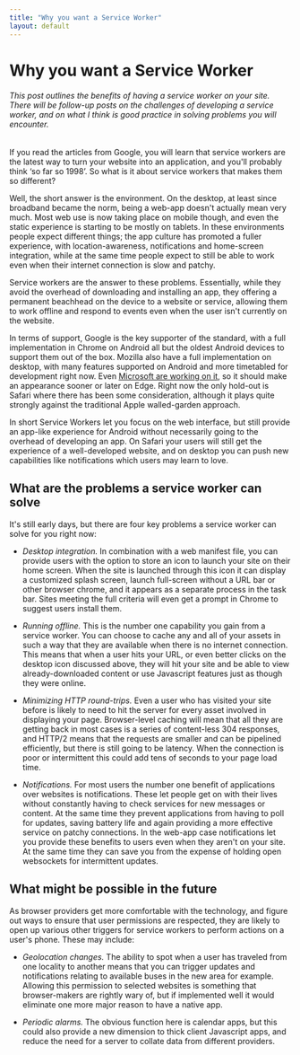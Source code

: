 ```yaml
---
title: "Why you want a Service Worker"
layout: default
---
```


# Why you want a Service Worker

###### This post outlines the benefits of having a service worker on your site. There will be follow-up posts on the challenges of developing a service worker, and on what I think is good practice in solving problems you will encounter.

If you read the articles from Google, you will learn that service workers are the latest way to turn your website into an application, and you'll probably think &lsquo;so far so 1998&rsquo;. So what is it about service workers that makes them so different? 

Well, the short answer is the environment. On the desktop, at least since broadband became the norm, being a web-app doesn't actually mean very much. Most web use is now taking place on mobile though, and even the static experience is starting to be mostly on tablets. In these environments people expect different things; the app culture has promoted a fuller experience, with location-awareness, notifications and home-screen integration, while at the same time people expect to still be able to work even when their internet connection is slow and patchy.

Service workers are the answer to these problems. Essentially, while they avoid the overhead of downloading and installing an app, they offering a permanent beachhead on the device to a website or service, allowing them to work offline and respond to events even when the user isn't currently on the website.

In terms of support, Google is the key supporter of the standard, with a full implementation in Chrome on Android all but the oldest Android devices to support them out of the box. Mozilla also have a full implementation on desktop, with many features supported on Android and more timetabled for development right now. Even [Microsoft are working on it](https://developer.microsoft.com/en-us/microsoft-edge/platform/status/serviceworker), so it should make an appearance sooner or later on Edge. Right now the only hold-out is Safari where there has been some consideration, although it plays quite strongly against the traditional Apple walled-garden approach.

In short Service Workers let you focus on the web interface, but still provide an app-like experience for Android without necessarily going to the overhead of developing an app. On Safari your users will still get the experience of a well-developed website, and on desktop you can push new capabilities like notifications which users may learn to love.

## What are the problems a service worker can solve

It's still early days, but there are four key problems a service worker can solve for you right now:

- *Desktop integration.* In combination with a web manifest file, you can provide users with the option to store an icon to launch your site on their home screen. When the site is launched through this icon it can display a customized splash screen, launch full-screen without a URL bar or other browser chrome, and it appears as a separate process in the task bar. Sites meeting the full criteria will even get a prompt in Chrome to suggest users install them.

- *Running offline.* This is the number one capability you gain from a service worker. You can choose to cache any and all of your assets in such a way that they are available when there is no internet connection. This means that when a user hits your URL, or even better clicks on the desktop icon discussed above, they will hit your site and be able to view already-downloaded content or use Javascript features just as though they were online.

- *Minimizing HTTP round-trips.* Even a user who has visited your site before is likely to need to hit the server for every asset involved in displaying your page. Browser-level caching will mean that all they are getting back in most cases is a series of content-less 304 responses, and HTTP/2 means that the requests are smaller and can be pipelined efficiently, but there is still going to be latency. When the connection is poor or intermittent this could add tens of seconds to your page load time. 

- *Notifications.* For most users the number one benefit of applications over websites is notifications. These let people get on with their lives without constantly having to check services for new messages or content. At the same time they prevent applications from having to poll for updates, saving battery life and again providing a more effective service on patchy connections. In the web-app case notifications let you provide these benefits to users even when they aren't on your site. At the same time they can save you from the expense of holding open websockets for intermittent updates.

## What might be possible in the future

As browser providers get more comfortable with the technology, and figure out ways to ensure that user permissions are respected, they are likely to open up various other triggers for service workers to perform actions on a user's phone. These may include:

- *Geolocation changes.* The ability to spot when a user has traveled from one locality to another means that you can trigger updates and notifications relating to available buses in the new area for example. Allowing this permission to selected websites is something that browser-makers are rightly wary of, but if implemented well it would eliminate one more major reason to have a native app.

- *Periodic alarms.* The obvious function here is calendar apps, but this could also provide a new dimension to thick client Javascript apps, and reduce the need for a server to collate data from different providers.
